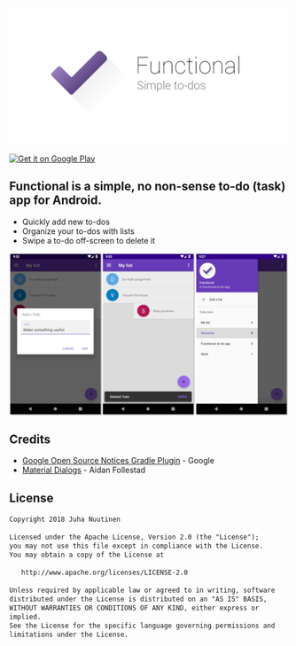 <p align="center">
    <img src="assets/banner.png" alt="Functional app banner">
</p>

<a href="https://play.google.com/store/apps/details?id=com.github.jnuutinen.tuumastatodo">
    <img alt="Get it on Google Play"
        height="80"
        align="center"
        src="https://play.google.com/intl/en_us/badges/images/generic/en_badge_web_generic.png" />
</a>

## Functional is a simple, no non-sense to-do (task) app for Android.

* Quickly add new to-dos
* Organize your to-dos with lists
* Swipe a to-do off-screen to delete it

<img align="center" src="assets/screenshots.png" alt="screenshots">

## Credits
* [Google Open Source Notices Gradle Plugin](https://developers.google.com/android/guides/opensource) - Google
* [Material Dialogs](https://github.com/afollestad/material-dialogs) - Aidan Follestad

## License

    Copyright 2018 Juha Nuutinen

    Licensed under the Apache License, Version 2.0 (the "License");
    you may not use this file except in compliance with the License.
    You may obtain a copy of the License at

       http://www.apache.org/licenses/LICENSE-2.0

    Unless required by applicable law or agreed to in writing, software
    distributed under the License is distributed on an "AS IS" BASIS,
    WITHOUT WARRANTIES OR CONDITIONS OF ANY KIND, either express or implied.
    See the License for the specific language governing permissions and
    limitations under the License.

